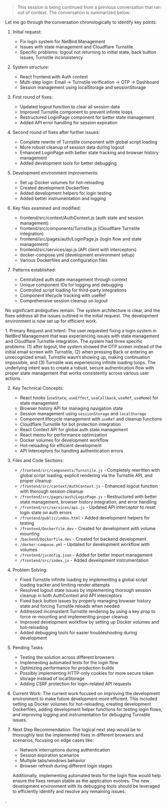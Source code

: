 > This session is being continued from a previous conversation that ran out of context. The conversation is 
  summarized below:
  <analysis>
  Let me go through the conversation chronologically to identify key points:

  1. Initial request:
     - Fix login system for NetBird Management
     - Issues with state management and Cloudflare Turnstile
     - Specific problems: logout not returning to initial state, back button issues, Turnstile inconsistency

  2. System structure:
     - React frontend with Auth context
     - Multi-step login: Email -> Turnstile verification -> OTP -> Dashboard
     - Session management using localStorage and sessionStorage

  3. First round of fixes:
     - Updated logout function to clear all session data
     - Improved Turnstile component to prevent infinite loops
     - Restructured LoginPage component for better state management
     - Added API error handling for session expiration

  4. Second round of fixes after further issues:
     - Complete rewrite of Turnstile component with global script loading
     - More robust cleanup of session data during logout
     - Enhanced LoginPage with better state tracking and browser history management
     - Added development tools for better debugging

  5. Development environment improvements:
     - Set up Docker volumes for hot-reloading
     - Created development Dockerfiles
     - Added development helpers for login testing
     - Added better instrumentation and logging

  6. Key files examined and modified:
     - frontend/src/context/AuthContext.js (auth state and session management)
     - frontend/src/components/Turnstile.js (Cloudflare Turnstile integration)
     - frontend/src/pages/auth/LoginPage.js (login flow and state management)
     - frontend/src/services/api.js (API client with interceptors)
     - docker-compose.yml (development environment setup)
     - Various Dockerfiles and configuration files

  7. Patterns established:
     - Centralized auth state management through context
     - Unique component IDs for logging and debugging
     - Controlled script loading for third-party integrations
     - Component lifecycle tracking with useRef
     - Comprehensive session cleanup on logout

  No significant ambiguities remain. The system architecture is clear, and the fixes address all the issues outlined 
  in the initial request. The development environment is now set up for efficient work.
  </analysis>

  <summary>
  1. Primary Request and Intent:
     The user requested fixing a login system in NetBird Management that was experiencing issues with state 
  management and Cloudflare Turnstile integration. The system had three specific problems: (1) after logout, the 
  system showed the OTP screen instead of the initial email screen with Turnstile, (2) when pressing Back or entering
   an unrecognized email, Turnstile wasn't showing up, making continuation impossible, and (3) Turnstile was 
  experiencing infinite loading loops. The underlying intent was to create a robust, secure authentication flow with 
  proper state management that works consistently across various user actions.

  2. Key Technical Concepts:
     - React hooks (`useState`, `useEffect`, `useCallback`, `useRef`, `useMemo`) for state management
     - Browser history API for managing navigation state
     - Session management using `sessionStorage` and `localStorage`
     - Component lifecycle management with `useRef` and cleanup functions
     - Cloudflare Turnstile for bot protection integration
     - React Context API for global auth state management
     - React memo for performance optimization
     - Docker volumes for development workflow
     - Hot-reloading for efficient development
     - API Interceptors for handling authentication errors

  3. Files and Code Sections:
     - `/frontend/src/components/Turnstile.js` - Completely rewritten with global script loading, explicit rendering 
  via the Turnstile API, and proper cleanup
     - `/frontend/src/context/AuthContext.js` - Enhanced logout function with thorough session cleanup
     - `/frontend/src/pages/auth/LoginPage.js` - Restructured with better state management, browser history 
  integration, and error handling
     - `/frontend/src/services/api.js` - Updated API interceptor to reset login state on auth errors
     - `/frontend/public/index.html` - Added development helpers for testing
     - `/frontend/Dockerfile.dev` - Created for development with volume mounting
     - `/backend/Dockerfile.dev` - Created for backend development
     - `/docker-compose.yml` - Updated for development workflow with volumes
     - `/frontend/jsconfig.json` - Added for better import management
     - `/frontend/src/index.js` - Added development instrumentation

  4. Problem Solving:
     - Fixed Turnstile infinite loading by implementing a global script loading tracker and limiting render attempts
     - Resolved logout state issues by implementing thorough session cleanup in both AuthContext and API interceptors
     - Fixed back button issues by properly managing browser history state and forcing Turnstile reloads when needed
     - Addressed inconsistent Turnstile rendering by using a key prop to force re-mounting and implementing proper 
  cleanup
     - Improved development workflow by setting up Docker volumes and hot-reloading
     - Added debugging tools for easier troubleshooting during development

  5. Pending Tasks:
     - Testing the solution across different browsers
     - Implementing automated tests for the login flow
     - Optimizing performance for production builds
     - Possibly implementing HTTP-only cookies for more secure token storage instead of localStorage
     - Adding CSRF protection for login-related API requests

  6. Current Work:
     The current work focused on improving the development environment to make future development more efficient. 
  This included setting up Docker volumes for hot-reloading, creating development Dockerfiles, adding development 
  helper functions for testing login flows, and improving logging and instrumentation for debugging Turnstile issues.

  7. Next Step Recommendation:
     The logical next step would be to thoroughly test the implemented fixes in different browsers and scenarios, 
  focusing on edge cases like:
     - Network interruptions during authentication
     - Session expiration scenarios
     - Multiple tabs/windows behavior
     - Browser refresh during different login stages
     
     Additionally, implementing automated tests for the login flow would help ensure the fixes remain stable as the 
  application evolves. The new development environment with its debugging tools should be leveraged to efficiently 
  identify and resolve any remaining issues.
  </summary>.